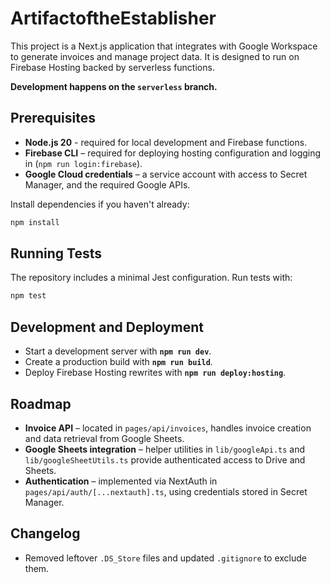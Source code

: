 # ArtifactoftheEstablisher

This project is a Next.js application that integrates with Google Workspace to
generate invoices and manage project data. It is designed to run on
Firebase Hosting backed by serverless functions.

**Development happens on the `serverless` branch.**

## Prerequisites

- **Node.js 20** - required for local development and Firebase functions.
- **Firebase CLI** – required for deploying hosting configuration and logging
  in (`npm run login:firebase`).
- **Google Cloud credentials** – a service account with access to Secret
  Manager, and the required Google APIs.

Install dependencies if you haven't already:

```bash
npm install
```

## Running Tests

The repository includes a minimal Jest configuration. Run tests with:

```bash
npm test
```

## Development and Deployment

- Start a development server with **`npm run dev`**.
- Create a production build with **`npm run build`**.
- Deploy Firebase Hosting rewrites with **`npm run deploy:hosting`**.

## Roadmap

- **Invoice API** – located in `pages/api/invoices`, handles invoice creation
  and data retrieval from Google Sheets.
- **Google Sheets integration** – helper utilities in `lib/googleApi.ts` and
  `lib/googleSheetUtils.ts` provide authenticated access to Drive and Sheets.
- **Authentication** – implemented via NextAuth in
  `pages/api/auth/[...nextauth].ts`, using credentials stored in Secret
  Manager.

## Changelog
- Removed leftover `.DS_Store` files and updated `.gitignore` to exclude them.
